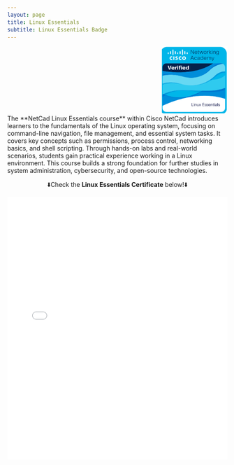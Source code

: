 ```yaml
---
layout: page
title: Linux Essentials
subtitle: Linux Essentials Badge
---
```

<div style="text-align: right;">
    <a href="https://www.credly.com/badges/089124d4-f559-41a1-ad10-9818b31ddd04/email" target="_blank">
        <img src="/assets/img/LinuxEssentialsBadge.png" alt="Linux Badge Displayed" width="150">
    </a>
</div>
The **NetCad Linux Essentials course** within Cisco NetCad introduces learners to the fundamentals of the Linux operating system, focusing on command-line navigation, file management, and essential system tasks. It covers key concepts such as permissions, process control, networking basics, and shell scripting. Through hands-on labs and real-world scenarios, students gain practical experience working in a Linux environment. This course builds a strong foundation for further studies in system administration, cybersecurity, and open-source technologies.

<p style="text-align: center;">⬇️Check the <strong>Linux Essentials Certificate</strong> below!⬇️</p>
<div style="text-align: center;">
    <embed src="/assets/img/Linux_Essentials_certificate.pdf" type="application/pdf" width="100%" height="600px" />
</div>



